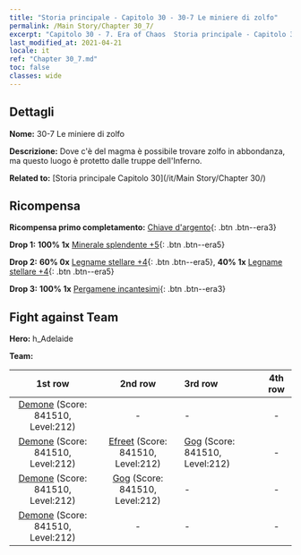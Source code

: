 ```yaml
---
title: "Storia principale - Capitolo 30 - 30-7 Le miniere di zolfo"
permalink: /Main Story/Chapter 30_7/
excerpt: "Capitolo 30 - 7. Era of Chaos  Storia principale - Capitolo 30_7. 30-7 Le miniere di zolfo"
last_modified_at: 2021-04-21
locale: it
ref: "Chapter 30_7.md"
toc: false
classes: wide
---
```


## Dettagli

 **Nome:** 30-7 Le miniere di zolfo

 **Descrizione:** Dove c'è del magma è possibile trovare zolfo in abbondanza, ma questo luogo è protetto dalle truppe dell'Inferno.

 **Related to:** [Storia principale Capitolo 30](/it/Main Story/Chapter 30/)

## Ricompensa

 **Ricompensa primo completamento:** [Chiave d'argento](/it/Items/con_693/){: .btn .btn--era3}

 **Drop 1:** **100% 1x** [Minerale splendente +5](/it/Items/mat_96/){: .btn .btn--era5}

 **Drop 2:** **60% 0x** [Legname stellare +4](/it/Items/mat_90/){: .btn .btn--era5}, **40% 1x** [Legname stellare +4](/it/Items/mat_90/){: .btn .btn--era5}

 **Drop 3:** **100% 1x** [Pergamene incantesimi](/it/Items/con_694/){: .btn .btn--era3}


## Fight against Team
 **Hero:** h_Adelaide

 **Team:**


  | 1st row | 2nd row | 3rd row | 4th row |
  |:----:|:----:|:----|:----:|
  | [Demone](/it/units/Demon/) (Score: 841510, Level:212)  | - | - | - |
  | [Demone](/it/units/Demon/) (Score: 841510, Level:212)  | [Efreet](/it/units/Efreeti/) (Score: 841510, Level:212)  | [Gog](/it/units/Gog/) (Score: 841510, Level:212)  | - |
  | [Demone](/it/units/Demon/) (Score: 841510, Level:212)  | [Gog](/it/units/Gog/) (Score: 841510, Level:212)  | - | - |
  | [Demone](/it/units/Demon/) (Score: 841510, Level:212)  | - | - | - |


